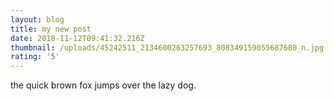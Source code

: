 ```yaml
---
layout: blog
title: my new post
date: 2018-11-12T09:41:32.216Z
thumbnail: /uploads/45242511_2134600263257693_808349159055687680_n.jpg
rating: '5'
---
```

the quick brown fox jumps over the lazy dog.

